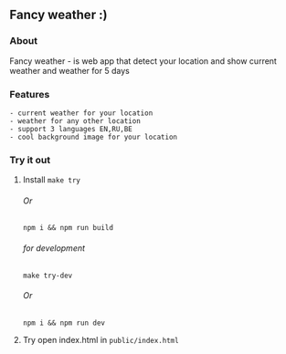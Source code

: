 ## Fancy weather :)


### About 
Fancy weather - is web app that detect your location and show current weather and weather for 5 days

### Features 
    - current weather for your location 
    - weather for any other location
    - support 3 languages EN,RU,BE
    - cool background image for your location

### Try it out
1. Install
    ``` make try ``` 
    ###### Or
    ```
    npm i && npm run build
    ```
    ###### for development 
     ``` make try-dev ``` 
    ###### Or
    ```
    npm i && npm run dev
    ```
2. Try
   open index.html in ``` public/index.html ```
